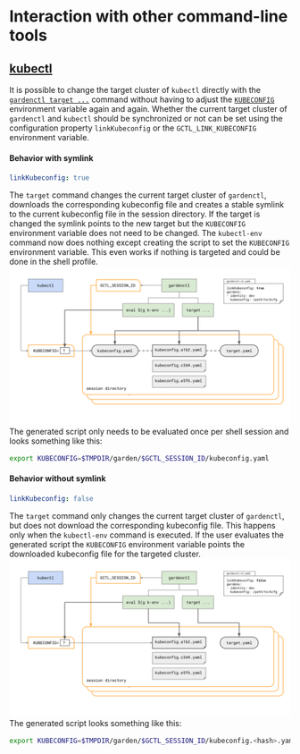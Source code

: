 # Interaction with other command-line tools

## [kubectl](https://kubernetes.io/docs/reference/kubectl/kubectl/)
It is possible to change the target cluster of `kubectl` directly with the [`gardenctl target ...`](../help/gardenctl_target.md) command without having to adjust the [`KUBECONFIG`](https://kubernetes.io/docs/reference/kubectl/kubectl/#environment-variables) environment variable again and again. 
Whether the current target cluster of `gardenctl` and `kubectl` should be synchronized or not can be set using the configuration property `linkKubeconfig` or the `GCTL_LINK_KUBECONFIG` environment variable.

#### Behavior with symlink
```yaml
linkKubeconfig: true
```
The `target` command changes the current target cluster of `gardenctl`, downloads the corresponding kubeconfig file and creates a stable symlink to the current kubeconfig file in the session directory.
If the target is changed the symlink points to the new target but the `KUBECONFIG` environment variable does not need to be changed. 
The `kubectl-env` command now does nothing except creating the script to set the `KUBECONFIG` environment variable. 
This even works if nothing is targeted and could be done in the shell profile.
![Link-Kubeconfig-1](link-kubeconfig.svg)
The generated script only needs to be evaluated once per shell session and looks something like this:
```bash
export KUBECONFIG=$TMPDIR/garden/$GCTL_SESSION_ID/kubeconfig.yaml
```

#### Behavior without symlink
```yaml
linkKubeconfig: false
```
The `target` command only changes the current target cluster of `gardenctl`, but does not download the corresponding kubeconfig file. 
This happens only when the `kubectl-env` command is executed. If the user evaluates the generated script the `KUBECONFIG` environment variable points the downloaded kubeconfig file for the targeted cluster.
![Link-Kubeconfig-2](update-kubeconfig.svg)
The generated script looks something like this:
```bash
export KUBECONFIG=$TMPDIR/garden/$GCTL_SESSION_ID/kubeconfig.<hash>.yaml
```